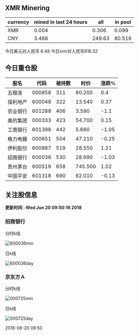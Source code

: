 ## XMR Minering

|currency|mined in last 24 hours|all|in pool|
|---|---|---|---|
|XMR|0.004|0.306|0.099|
|CNY|3.468|249.63|80.516|

今日美元对人民币 6.48	今日xmr对人民币816.32


## 今日重仓股 

|股名|代码|被持数|时价|涨跌%|
|---|---|---|---|---|
|五粮液|000858|311|80.200|0.4|
|保利地产|600048|322|13.540|0.37|
|农业银行|601288|406|3.590|-1.1|
|美的集团|000333|423|54.700|0.15|
|工商银行|601398|442|5.680|-1.05|
|格力电器|000651|504|47.210|-0.25|
|伊利股份|600887|519|28.550|1.21|
|招商银行|600036|530|28.690|-1.03|
|贵州茅台|600519|658|745.500|1.02|
|中国平安|601318|690|62.010|-0.13|

## 关注股信息
**更新时间 : Wed Jun 20 09:50:16 2018**
### 招商银行 
分时k线

![600036min](http://image.sinajs.cn/newchart/min/n/sh600036.gif)

日k线

![600036day](http://image.sinajs.cn/newchart/daily/n/sh600036.gif)

### 京东方Ａ 
分时k线

![000725min](http://image.sinajs.cn/newchart/min/n/sz000725.gif)

日k线

![000725day](http://image.sinajs.cn/newchart/daily/n/sz000725.gif)

2018-06-20 09:50